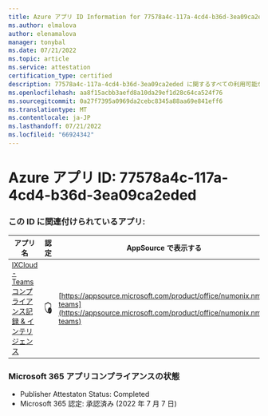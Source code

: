 ```yaml
---
title: Azure アプリ ID Information for 77578a4c-117a-4cd4-b36d-3ea09ca2eded
ms.author: elmalova
author: elenamalova
manager: tonybal
ms.date: 07/21/2022
ms.topic: article
ms.service: attestation
certification_type: certified
description: 77578a4c-117a-4cd4-b36d-3ea09ca2eded に関するすべての利用可能なセキュリティとコンプライアンス情報。
ms.openlocfilehash: aa8f15acbb3aefd8a10da29ef1d28c64ca524f76
ms.sourcegitcommit: 0a27f7395a0969da2cebc8345a88aa69e841eff6
ms.translationtype: MT
ms.contentlocale: ja-JP
ms.lasthandoff: 07/21/2022
ms.locfileid: "66924342"
---
```

# <a name="azure-app-id-77578a4c-117a-4cd4-b36d-3ea09ca2eded"></a>Azure アプリ ID: 77578a4c-117a-4cd4-b36d-3ea09ca2eded


### <a name="apps-associated-with-this-id"></a>この ID に関連付けられているアプリ:
| **アプリ名** | **認定** | **AppSource で表示する** |
|--------------|---------------|-----------------------|
| [IXCloud - Teams コンプライアンス記録 &amp; インテリジェンス](../forward/numonix.nmx-teams.md) | <img alt="Certified application badge" src="../media/certified-badge.png" height="25" width="25" /> | [https://appsource.microsoft.com/product/office/numonix.nmx-teams](https://appsource.microsoft.com/product/office/numonix.nmx-teams) |

### <a name="microsoft-365-app-compliance-status"></a>Microsoft 365 アプリコンプライアンスの状態
- Publisher Attestaton Status: Completed
- Microsoft 365 認定: 承認済み (2022 年 7 月 7 日)
